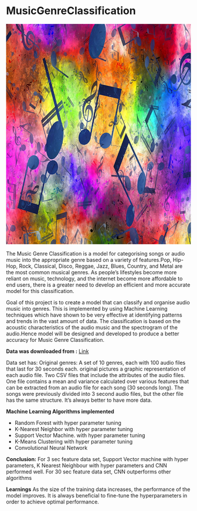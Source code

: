 # MusicGenreClassification

<img src="m.jpeg" width="1100" height="600">



The Music Genre Classification is a model for categorising songs or audio music into the appropriate genre based on a variety of features.Pop, Hip-Hop, Rock, Classical, Disco, Reggae, Jazz, Blues, Country, and Metal are the most common musical genres. As people’s lifestyles become more reliant on music, technology, and the internet become more affordable to end users, there is a greater need to develop an efficient and more accurate model for this classification.

Goal of this project is to create a model that can classify and organise audio music into genres. This is implemented by using Machine Learning techniques which have shown to be very effective at identifying patterns and trends in the vast amount of data. The classification is based on the acoustic characteristics of the audio music and the spectrogram of the audio.Hence model will be designed and developed to produce a better accuracy for Music Genre Classification.

<b> Data was downloaded from :</b> <a href="https://www.kaggle.com/datasets/andradaolteanu/gtzan-dataset-music-genre-classification"> Link </a>

Data set has:
Original genres: A set of 10 genres, each with 100 audio files that last for 30 seconds each. original pictures a graphic representation of each audio file. Two CSV files that include the attributes of the audio files. One file contains a mean and variance calculated over various features that can be extracted from an audio file for each song (30 seconds long). The songs were previously divided into 3 second audio files, but the other file has the same structure. It’s always better to have more data.


<b>Machine Learning Algorithms implemented</b>
<ul>
  <li> Random Forest with hyper parameter tuning </li>
  <li> K-Nearest Neighbor with hyper parameter tuning </li>
  <li> Support Vector Machine. with hyper parameter tuning </li>
  <li> K-Means Clustering with hyper parameter tuning </li>
  <li>Convolutional Neural Network</li>
</ul>

<b> Conclusion:</b>
For 3 sec feature data set, Support Vector machine with hyper parameters, K Nearest Neighbour with hyper parameters and CNN performed well.
For 30 sec feature data set, CNN outperforms other algorithms 

<b> Learnings</b>
As the size of the training data increases, the performance of the model improves. It is always beneficial to fine-tune the hyperparameters in order to achieve optimal performance.
  
